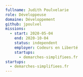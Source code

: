 ```yaml
---
fullname: Judith Poulvelarie
role: Développeuse
domaine: Développement
github: jpoulvel
missions:
  - start: 2020-05-04
    end: 2020-10-04
    status: independent
    employer: Codeurs en Liberté
    startups:
      - demarches-simplifiees.fr
startups:
  - demarches-simplifiees.fr
---
```

